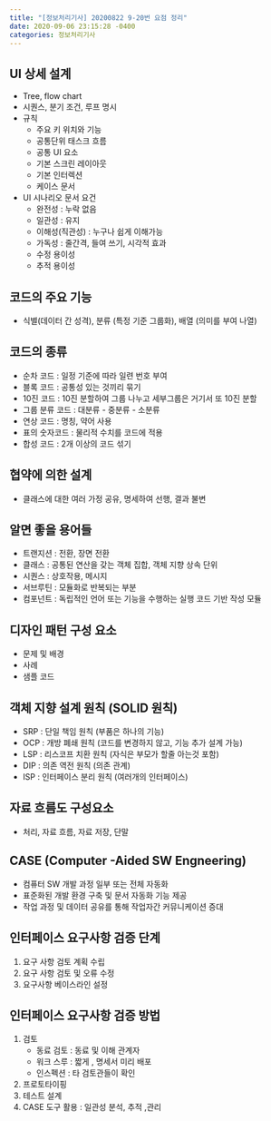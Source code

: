 ```yaml
---
title: "[정보처리기사] 20200822 9-20번 요점 정리"
date: 2020-09-06 23:15:28 -0400
categories: 정보처리기사
---
```


## UI 상세 설계
- Tree, flow chart
- 시퀀스, 분기 조건, 루프 명시
- 규칙
    - 주요 키 위치와 기능
    - 공통단위 태스크 흐름
    - 공통 UI 요소
    - 기본 스크린 레이아웃
    - 기본 인터렉션
    - 케이스 문서
- UI 시나리오 문서 요건
    - 완전성 : 누락 없음
    - 일관성 : 유지
    - 이해성(직관성) : 누구나 쉽게 이해가능
    - 가독성 : 줄간격, 들여 쓰기, 시각적 효과
    - 수정 용이성
    - 추적 용이성

## 코드의 주요 기능

- 식별(데이터 간 성격), 분류 (특정 기준 그룹화), 배열 (의미를 부여 나열)

## 코드의 종류

- 순차 코드 : 일정 기준에 따라 일련 번호 부여
- 블록 코드 : 공통성 있는 것끼리 묶기
- 10진 코드 : 10진 분할하여 그룹 나누고 세부그룹은 거기서 또 10진 분할
- 그룹 분류 코드 : 대분류 - 중분류 - 소분류
- 연상 코드 : 명칭, 약어 사용
- 표의 숫자코드 : 물리적 수치를 코드에 적용
- 합성 코드 : 2개 이상의 코드 섞기

## 협약에 의한 설계 

- 클래스에 대한 여러 가정 공유, 명세하여 선행, 결과 불변

## 알면 좋을 용어들

- 트랜지션 : 전환, 장면 전환
- 클래스 : 공통된 연산을 갖는 객체 집합, 객체 지향 상속 단위
- 시퀀스 : 상호작용, 메시지
- 서브루틴 : 모듈화로 반복되는 부분
- 컴포넌트 : 독립적인 언어 또는 기능을 수행하는 실행 코드 기반 작성 모듈

## 디자인 패턴 구성 요소

- 문제 및 배경
- 사례
- 샘플 코드

## 객체 지향 설계 원칙 (SOLID 원칙)

- SRP : 단일 책임 원칙 (부품은 하나의 기능)
- OCP : 개방 폐쇄 원칙 (코드를 변경하지 않고, 기능 추가 설계 가능)
- LSP : 리스코프 치환 원칙 (자식은 부모가 할줄 아는것 포함)
- DIP : 의존 역전 원칙 (의존 관계)
- ISP : 인터페이스 분리 원칙 (여러개의 인터페이스)

## 자료 흐름도 구성요소

- 처리, 자료 흐름, 자료 저장, 단말

## CASE (Computer -Aided SW Engneering)

- 컴퓨터 SW 개발 과정 일부 또는 전체 자동화
- 표준화된 개발 환경 구축 및 문서 자동화 기능 제공
- 작업 과정 및 데이터 공유를 통해 작업자간 커뮤니케이션 증대

## 인터페이스 요구사항 검증 단계

1. 요구 사항 검토 계획 수립
2. 요구 사항 검토 및 오류 수정
3. 요구사항 베이스라인 설정

## 인터페이스 요구사항 검증 방법

1. 검토
    - 동료 검토 : 동료 및 이해 관계자
    - 워크 스루 : 짧게 , 명세서 미리 배포
    - 인스펙션 : 타 검토관들이 확인
2. 프로토타이핑
3. 테스트 설계
4. CASE 도구 활용 : 일관성 분석, 추적 ,관리


